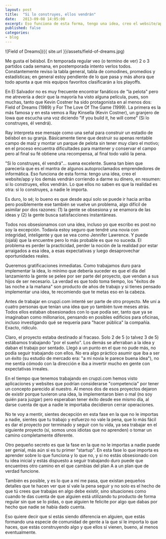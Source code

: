 ```yaml
---
layout: post
title:  "Si lo construyes, ellos vendrán"
date:   2013-09-08 14:05:00
excerpt: Eso funciona de esta forma, tengo una idea, creo el website/app y los demás vendrán corriendo a darme su dinero.
published: false
categories:
- blog
---
```

![Field of Dreams]({{ site.url }}/assets/field-of-dreams.jpg)

Me gusta el béisbol. En temporada regular veo (o termino de ver) 2 o 3 partidos cada semana, en postemporada intento verlos todos. Constantemente reviso la tabla general, tabla de comodines, promedios y estadísticas; en general estoy pendiente de lo que pasa y más ahora que todo apunta a que mis equipos favoritos clasificarán a los playoffs.

En El Salvador no es muy frecuente encontrar fanáticos de "la pelota" pero me atrevería a decir que la mayoría ha visto alguna película, pues, son muchas, tanto que Kevin Costner ha sido protagonista en al menos dos: Field of Dreams (1989) y For The Love Of The Game (1999). La primera es la más famosa y en esta vemos a Ray Kinsella (Kevin Costner), un granjero de Iowa que escucha una voz diciendo "If you build it, he will come" (Si lo construyes, él vendrá). 

Ray interpreta ese mensaje como una señal para construir un estadio de béisbol en su granja. Básicamente tiene que destruir su apenas rentable campo de maíz y montar un parque de pelota sin tener muy claro el motivo; en el proceso encuentra dificultades para mantener y conservar el campo pero al final su fé obtiene una recompensa, al final todo valió la pena.

"Si lo construyes, él vendrá"... suena excelente. Suena tan bien que parecería que es el mantra de algunos autoproclamados emprendedores de informática. Eso funciona de esta forma: tengo una idea, creo el website/app y los demás vendrán corriendo a darme su dinero, en resumen: si lo construyes, ellos vendrán. Lo que ellos no saben es que la realidad es otra: si lo construyes, a nadie le importa.

Es duro, lo sé; lo bueno es que desde aquí solo se puede ir hacia arriba pero posiblemente ese también se vuelve un problema, algo difícil de asimilar por dos razones: (1) la gente se obsesiona y se enamora de las ideas y (2) la gente busca satisfacciones instantáneas. 

Todos nos obsesionamos con una idea, incluso yo que escribo es post no soy la excepción. Todavía estoy seguro que tendré una novia con integridad, inteligente y que se vea como Jennifer Lawrence. Y puede (ojalá) que la encuentre pero lo más probable es que no suceda. El problema es perder la practicidad, perder la noción de la realidad por estar arraigados a esa idea, a esas expectativas y luego desaprovechar oportunidades reales.

Queremos gratificaciones inmediatas. Como trabajamos duro para implementar la idea, lo mínimo que debería suceder es que el día del lanzamiento la gente se pelee por ser parte del proyecto, que vendan a sus hijos de ser necesario. La verdad es que todo toma tiempo, los "éxitos de las noche a la mañana" son producto de años de trabajo y si tienes pensado implementar una idea, te recomiendo que te metas eso en la cabeza.

Antes de trabajar en crupzi.com intenté ser parte de otro proyecto. Me uní a cuatro personas que tenían una idea que yo también tuve meses atrás. Todos ellos estaban obsesionados con lo que podía ser, tanto que ya se imaginaban como millonarios, pensando en posibles edificios para oficinas, incluso investigando qué se requería para "hacer pública" la compañía. Exacto, rídiculo.

Claro, el proyecto estaba destinado al fracaso. Solo 2 de 5 (o talvez 3 de 5) estábamos trabajando "por el sueño". Los demás se aferraban a la idea y daban el trabajo por sentado. Llegó a un punto en el que no pude más, no podía seguir trabajando con ellos. No era algo práctico asumir que iba a ser un éxito (su estudio de mercado era: "a mi novia le parece buena idea"), no me sentía cómodo con la dirección e iba a invertir mucho en gente con expectativas irreales. 

En el tiempo que tenemos trabajando en crupzi.com hemos visto aplicaciones y websites que podrían considerarse "competencia" por tener un concepto parecido al nuestro. Al menos dos de esos proyectos dejaron de existir porque tuvieron una idea, la implementaron bien o mal (no soy quién para juzgar) pero esperaban tener éxito desde ese mismo día, al darse cuenta de que a nadie le importaba decidieron cerrar operaciones.

No te voy a mentir, sientes decepción en esta fase en la que no le importas a nadie, sientes que tu trabajo y esfuerzo no vale la pena, que lo más fácil es dar el proyecto por terminado y seguir con tu vida, ya sea trabajar en el siguiente proyecto (sí, somos unos idiotas que no aprenden) o tomar un camino completamente diferente.

Otro pequeño secreto es que la fase en la que no le importas a nadie puede ser genial, más aún si es tu primer "startup". En esta fase lo que importa es aprender sobre lo que funciona y lo que no, y si no estás obsesionado con tu idea inicial y estás dispuesto a seguir trabajando duro puede que encuentres otro camino en el que cambias del plan A a un plan que de verdad funcione. 

También es posible, y es lo que a mí me pasa, que existan pequeños detalles que te hacen ver que sí vale la pena seguir y no solo es el hecho de que tú crees que trabajas en algo debe existir, sino situaciones como cuando te das cuenta de que alguien está utilizando tu producto de forma regular sin que se lo pidas, o que alguien te felicite por algo que dabas por hecho que nadie se había dado cuenta. 

Eso quiere decir que sí estás siendo diferencia en alguien, que estás formando una especie de comunidad de gente a la que sí le importa lo que haces, que estás construyendo algo y que ellos sí vienen, bueno, al menos eventualmente.